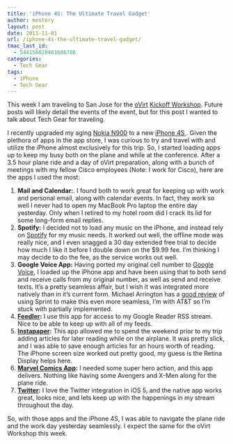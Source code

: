```yaml
---
title: 'iPhone 4S: The Ultimate Travel Gadget'
author: mestery
layout: post
date: 2011-11-01
url: /iphone-4s-the-ultimate-travel-gadget/
tmac_last_id:
  - 544156020461686786
categories:
  - Tech Gear
tags:
  - iPhone
  - Tech Gear
---
```

This week I am traveling to San Jose for the <a title="oVirt" href="http://www.ovirt.org/" target="_blank">oVirt</a> <a title="oVirt Kickoff Workshop" href="http://www.ovirt.org/news-and-events/workshop/" target="_blank">Kickoff Workshop</a>. Future posts will likely detail the events of the event, but for this post I wanted to talk about Tech Gear for traveling.

I recently upgraded my aging <a title="Nokia N900" href="http://en.wikipedia.org/wiki/Nokia_N900" target="_blank">Nokia N900</a> to a new <a title="iPhone" href="http://www.apple.com/iphone/" target="_blank">iPhone 4S </a>. Given the plethora of apps in the app store, I was curious to try and travel with and utilize the iPhone almost exclusively for this trip. So, I started loading apps up to keep my busy both on the plane and while at the conference. After a 3.5 hour plane ride and a day of oVirt preparation, along with a bunch of meetings with my fellow Cisco employees (Note: I work for Cisco), here are the apps I used the most:

  1. **Mail and Calendar:**. I found both to work great for keeping up with work and personal email, along with calendar events. In fact, they work so well I never had to open my MacBook Pro laptop the entire day yesterday. Only when I retired to my hotel room did I crack its lid for some long-form email replies.
  2. **Spotify:** I decided not to load any music on the iPhone, and instead rely on <a title="Spotify" href="http://www.spotify.com" target="_blank">Spotify</a> for my music needs. It worked out well, the offline mode was really nice, and I even snagged a 30 day extended free trial to decide how much I like it before I double down on the $9.99 fee. I&#8217;m thinking I may decide to do the fee, as the service works out well.
  3. **Google Voice App:** Having ported my original cell number to <a title="Google Voice" href="http://www.google.com/voice" target="_blank">Google Voice</a>, I loaded up the iPhone app and have been using that to both send and receive calls from my original number, as well as send and receive texts. It&#8217;s a pretty seamless affair, but I wish it was integrated more natively than in it&#8217;s current form. Michael Arrington has a <a title="UNCRUNCHED Google Voice" href="http://uncrunched.com/2011/10/21/finally-google-voice-natively-on-the-iphone-via-sprint/" target="_blank">good review</a> of using Sprint to make this even more seamless, I&#8217;m with AT&T so I&#8217;m stuck with partially implemented.
  4. **<a title="Feedler" href="http://itunes.apple.com/us/app/feeddler-rss-reader-for-ipad/id364873582?mt=8" target="_blank">Feedler</a>:** I use this app for access to my Google Reader RSS stream. Nice to be able to keep up with all of my feeds.
  5. **<a title="Instapaper" href="http://www.instapaper.com/" target="_blank">Instapaper</a>:** This app allowed me to spend the weekend prior to my trip adding articles for later reading while on the airplane. It was pretty slick, and I was able to save enough articles for an hours worth of reading. The iPhone screen size worked out pretty good, my guess is the Retina Display helps here.
  6. **<a title="Marvel Comics App" href="http://itunes.apple.com/us/app/marvel-comics/id350027738?mt=8" target="_blank">Marvel Comics App</a>:** I needed some super hero action, and this app delivers. Nothing like having some Avengers and X-Men along for the plane ride.
  7. **<a title="Twitter App" href="http://itunes.apple.com/us/app/twitter/id333903271?mt=8" target="_blank">Twitter</a>:** I love the Twitter integration in iOS 5, and the native app works great, looks nice, and lets keep up with the happenings in my stream throughout the day.

<div>
  So, with those apps and the iPhone 4S, I was able to navigate the plane ride and the work day yesterday seamlessly. I expect the same for the oVirt Workshop this week.
</div>